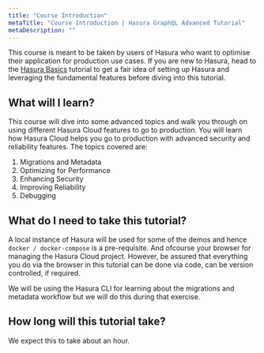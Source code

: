 ```yaml
---
title: "Course Introduction"
metaTitle: "Course Introduction | Hasura GraphQL Advanced Tutorial"
metaDescription: ""
---
```


This course is meant to be taken by users of Hasura who want to optimise their application for production use cases. If you are new to Hasura, head to the [Hasura Basics](https://hasura.io/learn/graphql/hasura/introduction/) tutorial to get a fair idea of setting up Hasura and leveraging the fundamental features before diving into this tutorial.

## What will I learn?

This course will dive into some advanced topics and walk you through on using different Hasura Cloud features to go to production. You will learn how Hasura Cloud helps you go to production with advanced security and reliability features. The topics covered are:

1. Migrations and Metadata
2. Optimizing for Performance
3. Enhancing Security
4. Improving Reliability
5. Debugging

## What do I need to take this tutorial?

A local instance of Hasura will be used for some of the demos and hence `docker / docker-compose` is a pre-requisite. And ofcourse your browser for managing the Hasura Cloud project. However, be assured that everything you do via the browser in this tutorial can be done via code, can be version controlled, if required.

We will be using the Hasura CLI for learning about the migrations and metadata workflow but we will do this during that exercise.

## How long will this tutorial take?

We expect this to take about an hour.

